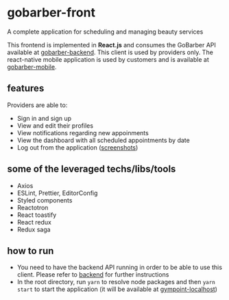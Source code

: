 # gobarber-front
A complete application for scheduling and managing beauty services

This frontend is implemented in  **React.js** and consumes the GoBarber API available at [gobarber-backend](https://github.com/jonathasgabriel/gobarber-backend). This client is used by providers only. The react-native mobile application is used by customers and is available at [gobarber-mobile](https://github.com/jonathasgabriel/gobarber-mobile).

## features
Providers are able to:
- Sign in and sign up
- View and edit their profiles
- View notifications regarding new appoinments
- View the dashboard with all scheduled appointments by date
- Log out from the application
([screenshots](https://github.com/jonathasgabriel/gobarber-frontend/tree/master/public/assets/screenshots))

## some of the leveraged techs/libs/tools
- Axios
- ESLint, Prettier, EditorConfig
- Styled components
- Reactotron
- React toastify
- React redux
- Redux saga

## how to run

- You need to have the backend API running in order to be able to use this client. Please refer to [backend](https://github.com/jonathasgabriel/gobarber-backend) for further instructions
- In the root directory, run `yarn` to resolve node packages and then `yarn start` to start the application (it will be available at [gympoint-localhost](http://localhost:3000/))

